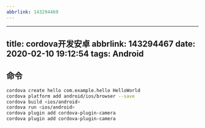 ```yaml
---
abbrlink: 143294469
---
```

---
title: cordova开发安卓
abbrlink: 143294467
date: 2020-02-10 19:12:54
tags: Android
--- 

## 命令
```bash
cordova create hello com.example.hello HelloWorld
cordova platform add android/ios/browser --save
cordova build <ios/android>
cordova run <ios/android>
cordova plugin add cordova-plugin-camera
cordova plugin add cordova-plugin-camera
```